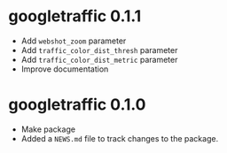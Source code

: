 # googletraffic 0.1.1

* Add `webshot_zoom` parameter
* Add `traffic_color_dist_thresh` parameter
* Add `traffic_color_dist_metric` parameter
* Improve documentation

# googletraffic 0.1.0

* Make package
* Added a `NEWS.md` file to track changes to the package.
